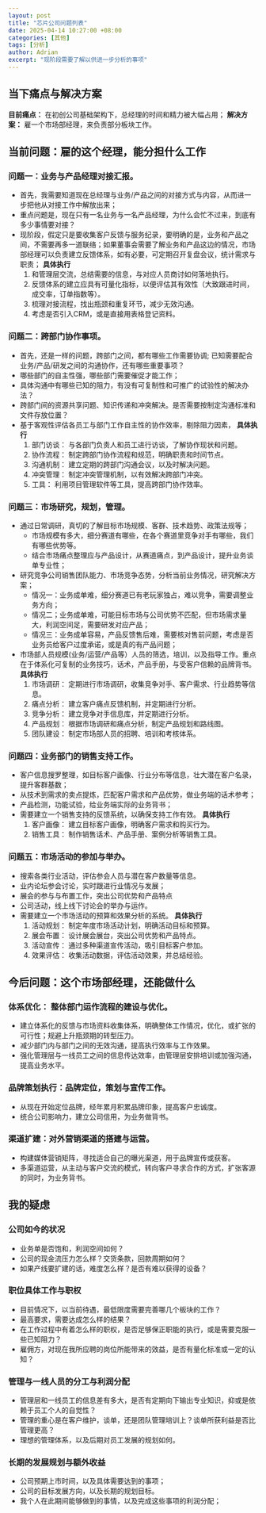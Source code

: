 ```yaml
---
layout: post
title: "芯片公司问题列表"
date: 2025-04-14 10:27:00 +08:00
categories: [其他]
tags: [分析]
author: Adrian
excerpt: "现阶段需要了解以供进一步分析的事项" 
---
```


## 当下痛点与解决方案 
**目前痛点：** 在初创公司基础架构下，总经理的时间和精力被大幅占用；
**解决方案：** 雇一个市场部经理，来负责部分板块工作。

## 当前问题：雇的这个经理，能分担什么工作

### 问题一：业务与产品经理对接汇报。
- 首先，我需要知道现在总经理与业务/产品之间的对接方式与内容，从而进一步把他从对接工作中解放出来；
- 重点问题是，现在只有一名业务与一名产品经理，为什么会忙不过来，到底有多少事情要对接？
- 现阶段，假定只是要收集客户反馈与服务纪录，要明确的是，业务和产品之间，不需要再多一道联络；如果董事会需要了解业务和产品这边的情况，市场部经理可以负责建立反馈体系，如有必要，可定期召开复盘会议，统计需求与职责；
**具体执行**
  1. 和管理层交流，总结需要的信息，与对应人员商讨如何落地执行。
  2. 反馈体系的建立应具有可量化指标，以便评估其有效性（大致跟进时间，成交率，订单指数等）。
  3. 梳理对接流程，找出瓶颈和重复环节，减少无效沟通。
  4. 考虑是否引入CRM，或是直接用表格登记资料。
  
### 问题二：跨部门协作事项。
- 首先，还是一样的问题，跨部门之间，都有哪些工作需要协调; 已知需要配合业务/产品/研发之间的沟通协作，还有哪些重要事项？
- 哪些部门的自主性强，哪些部门需要催促才能工作；
- 具体沟通中有哪些已知的阻力，有没有可复制性和可推广的试验性的解决办法？
- 跨部门间的资源共享问题、知识传递和冲突解决。是否需要按制定沟通标准和文件存放位置？
- 基于客观性评估各员工与部门工作自主性的协作效率，剔除阻力因素，
**具体执行**
  1. 部门访谈： 与各部门负责人和员工进行访谈，了解协作现状和问题。
  2. 协作流程： 制定跨部门协作流程和规范，明确职责和时间节点。
  3. 沟通机制： 建立定期的跨部门沟通会议，以及时解决问题。
  4. 冲突管理： 制定冲突管理机制，以有效解决跨部门冲突。
  5. 工具： 利用项目管理软件等工具，提高跨部门协作效率。

### 问题三：市场研究，规划，管理。
- 通过日常调研，真切的了解目标市场规模、客群、技术趋势、政策法规等；
  - 市场规模有多大，细分赛道有哪些，在各个赛道里竞争对手有哪些，我们有哪些优势等。
  - 结合市场痛点整理应与产品设计，从赛道痛点，到产品设计，提升业务谈单专业性；
- 研究竞争公司销售团队能力、市场竞争态势，分析当前业务情况，研究解决方案；
  - 情况一：业务成单难，细分赛道已有老玩家独占，难以竞争，需要调整业务方向；
  - 情况二；业务成单难，可能目标市场与公司优势不匹配，但市场需求量大，利润空间足，需要研发对应产品；
  - 情况三：业务成单容易，产品反馈售后难，需要核对售前问题，考虑是否业务员给客户过度承诺，或是真的有产品问题；
- 市场部人员规模(业务/运营/产品等）人员的筛选，培训，以及指导工作。重点在于体系化可复制的业务技巧，话术，产品手册，与受客户信赖的品牌背书。
**具体执行**
  1. 市场调研： 定期进行市场调研，收集竞争对手、客户需求、行业趋势等信息。
  2. 痛点分析： 建立客户痛点反馈机制，并定期进行分析。
  3. 竞争分析： 建立竞争对手信息库，并定期进行分析。
  4. 产品规划： 根据市场调研和痛点分析，制定产品规划和路线图。
  5. 团队建设： 制定市场部人员的招聘、培训和考核体系。

### 问题四：业务部门的销售支持工作。
- 客户信息搜罗整理，如目标客户画像、行业分布等信息，壮大潜在客户名录，提升客群基数；
- 从技术到需求的卖点提炼，匹配客户需求和产品优势，做业务端的话术参考；
- 产品检测，功能试验，给业务端实际的业务背书；
- 需要建立一个销售支持的反馈系统，以确保支持工作有效。
**具体执行**
  1. 客户画像： 建立目标客户画像，明确客户需求和购买行为。
  2. 销售工具： 制作销售话术、产品手册、案例分析等销售工具。

### 问题五：市场活动的参加与举办。
- 搜索各类行业活动，评估参会人员与潜在客户数量等信息。
- 业内论坛参会讨论，实时跟进行业情况与发展；
- 展会的参与与布置工作，突出公司优势和产品特点
- 公司活动，线上线下讨论会的举办与运作。
- 需要建立一个市场活动的预算和效果分析的系统。
**具体执行**
  1. 活动规划： 制定年度市场活动计划，明确活动目标和预算。
  2. 展会布置： 设计展会展台，突出公司优势和产品特点。
  3. 活动宣传： 通过多种渠道宣传活动，吸引目标客户参加。
  4. 效果评估： 收集活动数据，评估活动效果，并总结经验。

## 今后问题：这个市场部经理，还能做什么

### 体系优化： 整体部门运作流程的建设与优化。
- 建立体系化的反馈与市场资料收集体系，明确整体工作情况，优化，或扩张的可行性；规避上升瓶颈期的转型压力。
- 减少部门内与部门之间的无效沟通，提高执行效率与工作效果。
- 强化管理层与一线员工之间的信息传达效率，由管理层安排培训或加强沟通，提高业务水平。

### 品牌策划执行：品牌定位，策划与宣传工作。
- 从现在开始定位品牌，经年累月积累品牌印象，提高客户忠诚度。
- 统合公司影响力，建立公司信用，为业务做背书。

### 渠道扩建：对外营销渠道的搭建与运营。
- 构建媒体营销矩阵，寻找适合自己的曝光渠道，用于品牌宣传或获客。
- 多渠道运营，从主动与客户交流的模式，转向客户寻求合作的方式，扩张客源的同时，为业务背书。

## 我的疑虑
### 公司如今的状况
- 业务单是否饱和，利润空间如何？
- 公司的现金流压力怎么样？交货条款，回款周期如何？
- 如果产线要扩建的话，难度怎么样？是否有难以获得的设备？

### 职位具体工作与职权
- 目前情况下，以当前待遇，最低限度需要完善哪几个板块的工作？
- 最高要求，需要达成怎么样的结果？
- 在工作过程中有着怎么样的职权，是否足够保正职能的执行，或是需要克服一些已知阻力？
- 雇佣方，对现在我所应聘的岗位所能带来的效益，是否有量化标准或一定的认知？

### 管理与一线人员的分工与利润分配
- 管理层和一线员工的信息差有多大，是否有定期向下输出专业知识，抑或是依赖于员工个人的自觉性？
- 管理的重心是在客户维护，谈单，还是团队管理培训上？谈单所获利益是否比管理更高？
- 理想的管理体系，以及后期对员工发展的规划如何。

### 长期的发展规划与额外收益
- 公司预期上市时间，以及具体需要达到的事项；
- 公司的目标发展方向，以及长期的规划目标。
- 我个人在此期间能够做到的事情，以及完成这些事项的利润分配；
